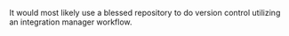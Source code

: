 It would most likely use a blessed repository to do version control utilizing an integration manager workflow. 
